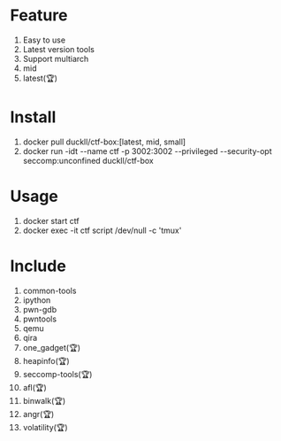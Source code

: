 # Feature
1. Easy to use
1. Latest version tools
1. Support multiarch
1. mid
1. latest(🏆)

# Install
1. docker pull duckll/ctf-box:[latest, mid, small]
1. docker run -idt --name ctf -p 3002:3002 --privileged --security-opt seccomp:unconfined duckll/ctf-box

# Usage
1. docker start ctf
1. docker exec -it ctf script /dev/null -c 'tmux'

# Include
1. common-tools
1. ipython
1. pwn-gdb
1. pwntools
1. qemu
1. qira
1. one_gadget(🏆)
1. heapinfo(🏆)
1. seccomp-tools(🏆)
1. afl(🏆)
1. binwalk(🏆)
1. angr(🏆)
1. volatility(🏆)
